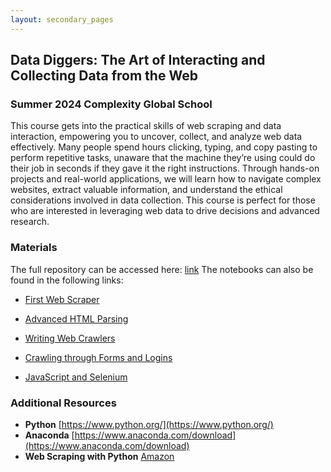 ```yaml
---
layout: secondary_pages
---
```


## Data Diggers: The Art of Interacting and Collecting Data from the Web
###  Summer 2024 Complexity Global School 

This course gets into the practical skills of web scraping and data interaction, empowering you to uncover, collect, and analyze web data effectively. Many people spend hours clicking, typing, and copy pasting to perform repetitive tasks, unaware that the machine they’re using could do their job in seconds if they gave it the right instructions. Through hands-on projects and real-world applications, we will learn how to navigate complex websites, extract valuable information, and understand the ethical considerations involved in data collection. This course is perfect for those who are interested in leveraging web data to drive decisions and advanced research.




### Materials

The full repository can be accessed here: [link](https://github.com/ignaciomsarmiento/ComplexitySchool2024)	
The notebooks can also be found in the following links:

- [First Web Scraper](https://github.com/ignaciomsarmiento/ComplexitySchool2024/blob/main/First_Web_Scraper.ipynb)
	
- [Advanced HTML Parsing](https://github.com/ignaciomsarmiento/ComplexitySchool2024/blob/main/Advanced_HTML_Parsing.ipynb)

- [Writing Web Crawlers](https://github.com/ignaciomsarmiento/ComplexitySchool2024/blob/main/Writing_Web_Crawlers.ipynb)

- [Crawling through Forms and Logins](https://github.com/ignaciomsarmiento/ComplexitySchool2024/blob/main/Crawling_Through_Forms_and_Logins.ipynb)

- [JavaScript and Selenium](https://github.com/ignaciomsarmiento/ComplexitySchool2024/blob/main/JavaScript_and_Selenium.ipynb)



### Additional Resources


- **Python**  [https://www.python.org/](https://www.python.org/)
- **Anaconda**  [https://www.anaconda.com/download](https://www.anaconda.com/download)
- **Web Scraping with Python** [Amazon](https://www.amazon.com/Web-Scraping-Python-Ryan-Mitchell-ebook/dp/B0CVP964KM)


